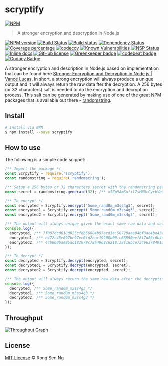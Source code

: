 # scryptify

[![NPM][nodei-image]][nodei-url]

> A stronger encryption and descryption in Node.js

[![NPM version][npm-image]][npm-url]
[![Build Status][travis-image]][travis-url]
[![Build status][appveyor-image]][appveyor-url]
[![Dependency Status][daviddm-image]][daviddm-url]
[![Coverage percentage][coveralls-image]][coveralls-url]
[![codecov][codecov-image]][codecov-url]
[![Known Vulnerabilities][snyk-image]][snyk-url]
[![NSP Status][nsp-image]][nsp-url]
[![Inline docs][inch-image]][inch-url]
[![GitHub license][license-image]][license-url]
[![Greenkeeper badge][greenkeeper-image]][greenkeeper-url]
[![codebeat badge][codebeat-image]][codebeat-url]
[![Codacy Badge][codacy-image]][codacy-url]

A stronger encryption and description in Node.js based on implementation that can be found here [Stronger Encryption and Decryption in Node.js | Vance Lucas](http://vancelucas.com/blog/stronger-encryption-and-decryption-in-node-js/). In short, a strong encryption will always produce a unique output and it will always return the raw data fter the decryption. A 256 bytes (or 32 characters) salt is needed to do the encryption and decryption process. This salt can be generated by making use of one of the great NPM packages that is available out there - [randomstring](https://www.npmjs.com/package/randomstring).

## Install

```sh
# Install via NPM
$ npm install --save scryptify
```

## How to use

The following is a simple code snippet:

```js
/** Import the package */
const Scrpytify = require('scryptify');
const randomstring = require('randomstring');

/** Setup a 256 bytes or 32 characters secret with the randomstring package */
const secret = randomstring.generate(32); /** xSZp9AmSufil7sMNQcCyrbVeGoHqJEJn */

/** To encrypt */
const encrypted = Scryptify.encrypt('5ome_rand0m_m3ss4g3', secret);
const encrypted1 = Scryptify.encrypt('5ome_rand0m_m3ss4g3', secret);
const encrypted2 = Scryptify.encrypt('5ome_rand0m_m3ss4g3', secret);

/** The output will always unique given the exact same raw data and salt. */
console.log({
  encrypted, /** 7f087dcd618d825cfdb56884b97acd3a:50728aaa04bf8ae4ba434806e62d4e917cf4d1632716f013173813e812429f52 */
  encrypted1, /** e472c45e697be97ee6fd2eac19900b00:c68590eef8f7d86c6b4486c387f31aebf5004aa14b01b925d3219a638490add9 */
  encrypted2, /** 44b660bae95ad187079c78a4969c6218:39f16bce734e63784912189967deee68510b0ad93bc7244b2e12e31e65cd3fa0 */
});

/** To decrypt */
const decrypted = Scryptify.decrypt(encrypted, secret);
const decrypted1 = Scryptify.decrypt(encrypted, secret);
const decrypted2 = Scryptify.decrypt(encrypted, secret);

/** The output will always return the same raw data after the decryption given with the same salt that is used in the encryption */
console.log({
  decrypted, /** 5ome_rand0m_m3ss4g3 */
  decrypted1, /** 5ome_rand0m_m3ss4g3 */
  decrypted2, /** 5ome_rand0m_m3ss4g3 */
});
```

## Throughput

[![Throughput Graph](https://graphs.waffle.io/motss/scryptify/throughput.svg)](https://waffle.io/motss/scryptify/metrics/throughput)

## License

[MIT License](http://motss.mit-license.org/) © Rong Sen Ng

[nodei-image]: https://nodei.co/npm/scryptify.png?downloads=true&downloadRank=true&stars=true
[nodei-url]: https://nodei.co/npm/scryptify/

[npm-image]: https://badge.fury.io/js/scryptify.svg
[npm-url]: https://npmjs.org/package/scryptify

[travis-image]: https://travis-ci.org/motss/scryptify.svg?branch=master
[travis-url]: https://travis-ci.org/motss/scryptify

[appveyor-image]: https://ci.appveyor.com/api/projects/status/vl048tryjr08sld8/branch/master?svg=true
[appveyor-url]: https://ci.appveyor.com/project/motss/scryptify/branch/master

[daviddm-image]: https://david-dm.org/motss/scryptify.svg?theme=shields.io
[daviddm-url]: https://david-dm.org/motss/scryptify

[coveralls-image]: https://coveralls.io/repos/github/motss/scryptify/badge.svg?branch=master
[coveralls-url]: https://coveralls.io/github/motss/scryptify?branch=master

[codecov-image]: https://codecov.io/gh/motss/scryptify/branch/master/graph/badge.svg
[codecov-url]: https://codecov.io/gh/motss/scryptify

[snyk-image]: https://snyk.io/test/github/motss/scryptify/badge.svg
[snyk-url]: https://snyk.io/test/github/motss/scryptify

[nsp-image]: https://nodesecurity.io/orgs/motss/projects/a1c57ec8-9c17-4912-932b-f1ff6284e2ae/badge
[nsp-url]: https://nodesecurity.io/orgs/motss/projects/a1c57ec8-9c17-4912-932b-f1ff6284e2ae

[inch-image]: http://inch-ci.org/github/motss/scryptify.svg?branch=master
[inch-url]: http://inch-ci.org/github/motss/scryptify

[license-image]: https://img.shields.io/badge/license-MIT-blue.svg
[license-url]: https://motss.mit-license.org/

[greenkeeper-image]: https://badges.greenkeeper.io/motss/scryptify.svg
[greenkeeper-url]: https://greenkeeper.io/

[codebeat-image]: https://codebeat.co/badges/e486e791-12b7-4198-b834-0fa5bd04e1c3
[codebeat-url]: https://codebeat.co/projects/github-com-motss-scryptify-master

[codacy-image]: https://api.codacy.com/project/badge/Grade/a70d1556b4e74711a162c4fd4dbb68a1
[codacy-url]: https://www.codacy.com/app/motss/scryptify?utm_source=github.com&amp;utm_medium=referral&amp;utm_content=motss/scryptify&amp;utm_campaign=Badge_Grade
